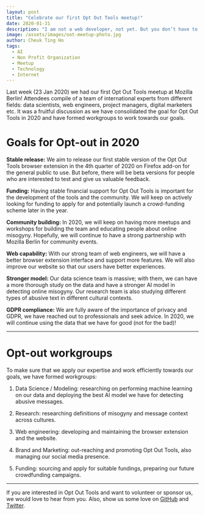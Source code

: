 ```yaml
---
layout: post
title: "Celebrate our first Opt Out Tools meetup!"
date: 2020-01-31
description: "I am not a web developer, not yet. But you don’t have to be a web developer to set up a website with GitHub Pages."
image: /assets/images/oot-meetup-photo.jpg
author: Cheuk Ting Ho
tags:
  - AI
  - Non Profit Organization
  - Meetup
  - Technology
  - Internet
---
```

Last week (23 Jan 2020) we had our first Opt Out Tools meetup at Mozilla Berlin! Attendees compile of a team of international experts from different fields: data scientists, web engineers, project managers, digital marketers etc. It was a fruitful discussion as we have consolidated the goal for Opt Out Tools in 2020 and have formed workgroups to work towards our goals.

# Goals for Opt-out in 2020

**Stable release:** We aim to release our first stable version of the Opt Out Tools browser extension in the 4th quarter of 2020 on Firefox add-on for the general public to use. But before, there will be beta versions for people who are interested to test and give us valuable feedback.

**Funding:** Having stable financial support for Opt Out Tools is important for the development of the tools and the community. We will keep on actively looking for funding to apply for and potentially launch a crowd-funding scheme later in the year.

**Community building:** In 2020, we will keep on having more meetups and workshops for building the team and educating people about online misogyny. Hopefully, we will continue to have a strong partnership with Mozilla Berlin for community events.

**Web capability:** With our strong team of web engineers, we will have a better browser extension interface and support more features. We will also improve our website so that our users have better experiences.

**Stronger model:** Our data science team is massive; with them, we can have a more thorough study on the data and have a stronger AI model in detecting online misogyny. Our research team is also studying different types of abusive text in different cultural contexts.

**GDPR compliance:** We are fully aware of the importance of privacy and GDPR, we have reached out to professionals and seek advice. In 2020, we will continue using the data that we have for good (not for the bad)!

-------------------

# Opt-out workgroups

To make sure that we apply our expertise and work efficiently towards our goals, we have formed workgroups:

1. Data Science / Modeling: researching on performing machine learning on our data and deploying the best AI model we have for detecting abusive messages.

2. Research: researching definitions of misogyny and message context across cultures.

3. Web engineering: developing and maintaining the browser extension and the website.

4. Brand and Marketing: out-reaching and promoting Opt Out Tools, also managing our social media presence.

5. Funding: sourcing and apply for suitable fundings, preparing our future crowdfunding campaigns.

------------------

If you are interested in Opt Out Tools and want to volunteer or sponsor us, we would love to hear from you. Also, show us some love on [GitHub](https://github.com/opt-out-tools/) and [Twitter](https://twitter.com/optoutools).
